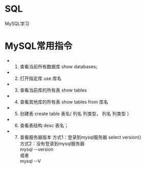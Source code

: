 # SQL
MySQL学习
# MySQL常用指令
- 1. 查看当前所有数据库
 show databases;
- 2. 打开指定库
 use 库名
- 3. 查看当前库的所有表
 show tables 
- 4. 查看其他库的所有表
 show tables from 库名
- 5. 创建表
 create table 表名(
 列名 列类型，
 列名 列类型
 ）
- 6. 查看表结构
 desc 表名；
- 7. 查看服务器版本
 方式1：登录到mysql服务器
 select version()\
 方式2：没有登录到mysql服务器\
 mysql --version\
 或者\
 mysql --V
 
